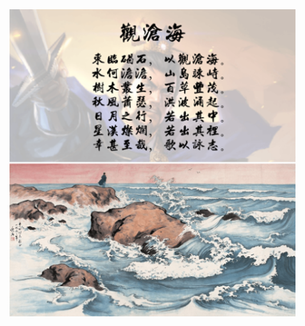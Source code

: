 
<img class="f-cover" src='/assets/imgs/guancanghai.png' />

<img class="f-cover" src='/assets/imgs/cover.png' />

